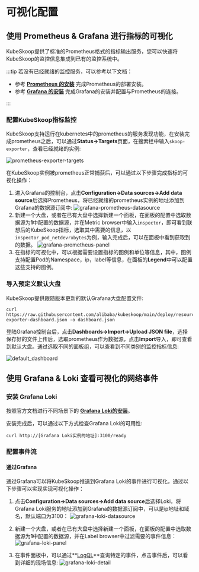 # 可视化配置

## 使用 Prometheus & Grafana 进行指标的可视化

KubeSkoop提供了标准的Prometheus格式的指标输出服务，您可以快速将KubeSkoop的监控信息集成到已有的监控系统中。

:::tip
若没有已经就绪的监控服务，可以参考以下文档：

- 参考 **[Prometheus 的安装](https://prometheus.io/docs/prometheus/latest/installation/)** 完成Prometheus的部署安装。
- 参考 **[Grafana 的安装](https://prometheus.io/docs/visualization/grafana/)** 完成Grafana的安装并配置与Prometheus的连接。

:::

### 配置KubeSkoop指标监控

KubeSkoop支持运行在kubernetes中的prometheus的服务发现功能，在安装完成prometheus之后，可以通过**Status->Targets**页面，在搜索栏中输入`skoop-exporter`，查看已经就绪的实例:

![prometheus-exporter-targets](/img/prometheus-targets.png)

在KubeSkoop实例被prometheus正常捕获后，可以通过以下步骤完成指标的可视化操作：

1. 进入Grafana的控制台，点击**Configuration->Data sources->Add data source**后选择Prometheus，将已经就绪的prometheus实例的地址添加到Grafana的数据源订阅中:
![grafana-prometheus-datasource](/img/datasource-prometheus.png)
2. 新建一个大盘，或者在已有大盘中选择新建一个面板，在面板的配置中选取数据源为**1**中配置的数据源，并在Metric browser中输入`inspector`，即可看到联想后的KubeSkoop指标，选取其中需要的信息，以`inspector_pod_netdevrxbytes`为例，输入完成后，可以在面板中看到获取到的数据。
![grafana-prometheus-panel](/img/panel-prometheus.png)
3. 在指标的可视化中，可以根据需要设置指标的图例和单位等信息，其中，图例支持配置Pod的Namespace，ip，label等信息，在面板的**Legend**中可以配置这些支持的图例。

### 导入预定义默认大盘

KubeSkoop提供跟随版本更新的默认Grafana大盘配置文件:

```shell
curl https://raw.githubusercontent.com/alibaba/kubeskoop/main/deploy/resource/kubeskoop-exporter-dashboard.json -o dashboard.json
```

登陆Grafana控制台后，点击**Dashboards->Import->Upload JSON file**，选择保存好的文件上传后，选取prometheus作为数据源，点击**Import**导入，即可查看到默认大盘。通过选取不同的面板组，可以查看到不同类别的监控指标信息:

![default_dashboard](/img/default_dashboard.png)

## 使用 Grafana & Loki 查看可视化的网络事件

### 安装 Grafana Loki

按照官方文档进行不同场景下的 **[Grafana Loki的安装](https://grafana.com/docs/loki/latest/installation/helm/)**。

安装完成后，可以通过以下方式检查Grafana Loki的可用性:

```shell
curl http://[Grafana Loki实例的地址]:3100/ready
```

### 配置事件流

#### 通过Grafana

通过Grafana可以将KubeSkoop推送到Grafana Loki的事件进行可视化，通过以下步骤可以实现实现可视化操作：

1. 点击**Configuration->Data sources->Add data source**后选择Loki，将Grafana Loki服务的地址添加到Grafana的数据源订阅中，可以是ip地址和域名，默认端口为3100：
![grafana-loki-datasource](/img/datasource-loki.png)

2. 新建一个大盘，或者在已有大盘中选择新建一个面板，在面板的配置中选取数据源为**1**中配置的数据源，并在Label browser中过滤需要的事件信息：
![grafana-loki-panel](/img/panel-loki.png)

3. 在事件面板中，可以通过**[LogQL](https://grafana.com/docs/loki/latest/logql/log_queries/)**查询特定的事件，点击事件后，可以看到详细的现场信息:
![grafana-loki-detail](/img/loki-event-detail.png)
